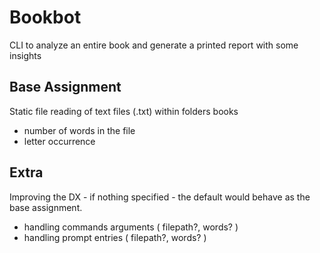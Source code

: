 # Bookbot
CLI to analyze an entire book and generate a printed report
with some insights

## Base Assignment
Static file reading of text files (.txt) within folders books
- number of words in the file
- letter occurrence

## Extra
Improving the DX - if nothing specified - the default
would behave as the base assignment.
- handling commands arguments ( filepath?, words? )
- handling prompt entries ( filepath?, words?  )
